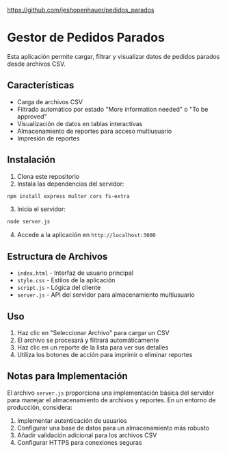  https://github.com/jeshopenhauer/pedidos_parados


# Gestor de Pedidos Parados

Esta aplicación permite cargar, filtrar y visualizar datos de pedidos parados desde archivos CSV.

## Características

- Carga de archivos CSV
- Filtrado automático por estado "More information needed" o "To be approved"
- Visualización de datos en tablas interactivas
- Almacenamiento de reportes para acceso multiusuario
- Impresión de reportes

## Instalación

1. Clona este repositorio
2. Instala las dependencias del servidor:

```bash
npm install express multer cors fs-extra
```

3. Inicia el servidor:

```bash
node server.js
```

4. Accede a la aplicación en `http://localhost:3000`

## Estructura de Archivos

- `index.html` - Interfaz de usuario principal
- `style.css` - Estilos de la aplicación
- `script.js` - Lógica del cliente
- `server.js` - API del servidor para almacenamiento multiusuario

## Uso

1. Haz clic en "Seleccionar Archivo" para cargar un CSV
2. El archivo se procesará y filtrará automáticamente
3. Haz clic en un reporte de la lista para ver sus detalles
4. Utiliza los botones de acción para imprimir o eliminar reportes

## Notas para Implementación

El archivo `server.js` proporciona una implementación básica del servidor para manejar el almacenamiento de archivos y reportes. En un entorno de producción, considera:

1. Implementar autenticación de usuarios
2. Configurar una base de datos para un almacenamiento más robusto
3. Añadir validación adicional para los archivos CSV
4. Configurar HTTPS para conexiones seguras
